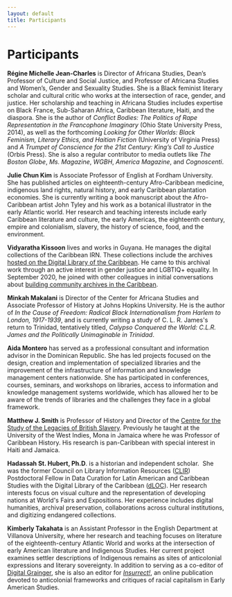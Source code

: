 ```yaml
---
layout: default
title: Participants
---
```


# Participants

**Régine Michelle Jean-Charles** is Director of Africana Studies, Dean’s Professor of Culture and Social Justice, and Professor of Africana Studies and Women’s, Gender and Sexuality Studies. She is a Black feminist literary scholar and cultural critic who works at the intersection of race, gender, and justice. Her scholarship and teaching in Africana Studies includes expertise on Black France, Sub-Saharan Africa, Caribbean literature, Haiti, and the diaspora. She is the author of _Conflict Bodies: The Politics of Rape Representation in the Francophone Imaginary_ (Ohio State University Press, 2014), as well as the forthcoming _Looking for Other Worlds: Black Feminism, Literary Ethics, and Haitian Fiction_ (University of Virginia Press) and _A Trumpet of Conscience for the 21st Century: King’s Call to Justice_ (Orbis Press). She is also a regular contributor to media outlets like _The Boston Globe_, _Ms. Magazine_, _WGBH_, _America Magazine_, and _Cognoscenti_.

**Julie Chun Kim** is Associate Professor of English at Fordham University. She has published articles on eighteenth-century Afro-Caribbean medicine, indigenous land rights, natural history, and early Caribbean plantation economies. She is currently writing a book manuscript about the Afro-Caribbean artist John Tyley and his work as a botanical illustrator in the early Atlantic world. Her research and teaching interests include early Caribbean literature and culture, the early Americas, the eighteenth century, empire and colonialism, slavery, the history of science, food, and the environment.

**Vidyaratha Kissoon** lives and works in Guyana. He manages the digital collections of the Caribbean IRN. These collections include the archives [hosted on the Digital Library of the Caribbean](https://dloc.com/icirn). He came to this archival work through an active interest in gender justice and LGBTIQ+ equality. In September 2020, he joined with other colleagues in initial conversations about [building community archives in the Caribbean](https://churchroadman.blogspot.com/2021/09/notes-from-conversation-about-building.html).

**Minkah Makalani** is Director of the Center for Africana Studies and Associate Professor of History at Johns Hopkins University. He is the author of _In the Cause of Freedom: Radical Black Internationalism from Harlem to London, 1917-1939_, and is currently writing a study of C. L. R. James's return to Trinidad, tentatively titled, _Calypso Conquered the World: C.L.R. James and the Politically Unimaginable in Trinidad_.

**Aida Montero** has served as a professional consultant and information advisor in the Dominican Republic. She has led projects focused on the design, creation and implementation of specialized libraries and the improvement of the infrastructure of information and knowledge management centers nationwide. She has participated in conferences, courses, seminars, and workshops on libraries, access to information and knowledge management systems worldwide, which has allowed her to be aware of the trends of libraries and the challenges they face in a global framework.

**Matthew J. Smith** is Professor of History and Director of the [Centre for the Study of the Legacies of British Slavery](https://www.ucl.ac.uk/lbs/). Previously he taught at the University of the West Indies, Mona in Jamaica where he was Professor of Caribbean History. His research is pan-Caribbean with special interest in Haiti and Jamaica.

**Hadassah St. Hubert, Ph.D**. is a historian and independent scholar.  She was the former Council on Library Information Resources ([CLIR](https://www.clir.org/fellowships/postdoc/fellowsupdate/)) Postdoctoral Fellow in Data Curation for Latin American and Caribbean Studies with the Digital Library of the Caribbean ([dLOC](http://www.dloc.com/)). Her research interests focus on visual culture and the representation of developing nations at World's Fairs and Expositions. Her experience includes digital humanities, archival preservation, collaborations across cultural institutions, and digitizing endangered collections.

**Kimberly Takahata** is an Assistant Professor in the English Department at Villanova University, where her research and teaching focuses on literature of the eighteenth-century Atlantic World and works at the intersection of early American literature and Indigenous Studies. Her current project examines settler descriptions of Indigenous remains as sites of anticolonial expressions and literary sovereignty. In addition to serving as a co-editor of [Digital Grainger](https://digital-grainger.github.io/grainger/), she is also an editor for _[Insurrect!](https://insurrecthistory.org/)_, an online publication devoted to anticolonial frameworks and critiques of racial capitalism in Early American Studies.
